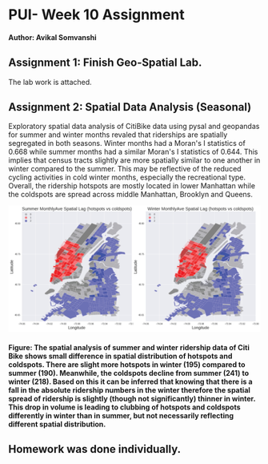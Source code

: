 # PUI- Week 10 Assignment

#### Author: Avikal Somvanshi 


## Assignment 1: Finish Geo-Spatial Lab.

The lab work is attached.

## Assignment 2: Spatial Data Analysis (Seasonal)

Exploratory spatial data analysis of CitiBike data using pysal and geopandas for summer and winter months revaled that riderships are spatially segregated in both seasons. Winter months had a Moran's I statistics of 0.668 while summer months had a similar Moran's I statistics of 0.644. This implies that census tracts slightly are more spatially similar to one another in winter compared to the summer. This may be reflective of the reduced cycling activities in cold winter months, especially the recreational type. Overall, the ridership hotspots are mostly located in lower Manhattan while the coldspots are spread across middle Manhattan, Brooklyn and Queens.

![Plot 1 Assignment 10:](hw10_2.jpg)

#### Figure: The spatial analysis of summer and winter ridership data of Citi Bike shows small difference in spatial distribution of hotspots and coldspots. There are slight more hotspots in winter (195) compared to summer (190). Meanwhile, the coldspots decline from summer (241) to winter (218). Based on this it can be inferred that knowing that there is a fall in the absolute ridership numbers in the winter therefore the spatial spread of ridership is slightly (though not significantly) thinner in winter. This drop in volume is leading to clubbing of hotspots and coldspots differently in winter than in summer, but not necessarily reflecting different spatial distribution.  





## Homework was done individually. 
